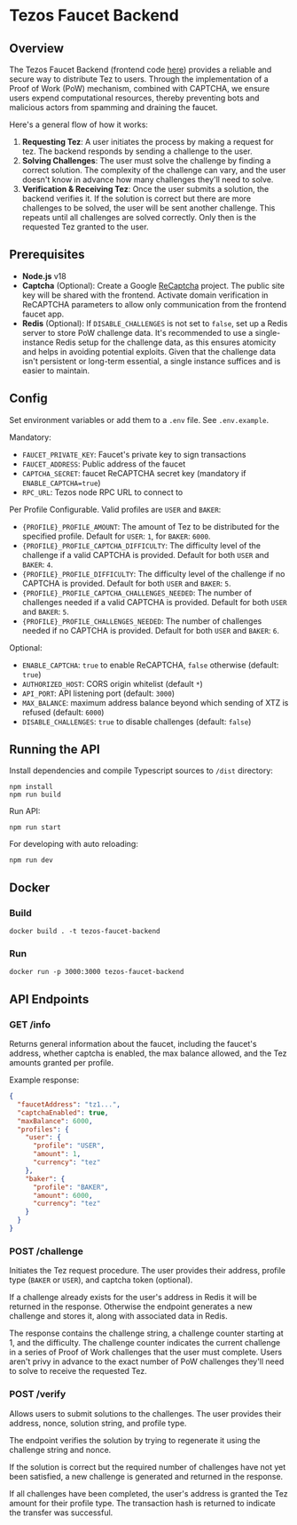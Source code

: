# Tezos Faucet Backend

## Overview

The Tezos Faucet Backend (frontend code [here](https://github.com/oxheadalpha/tezos-faucet)) provides a reliable and secure way to distribute Tez to users. Through the implementation of a Proof of Work (PoW) mechanism, combined with CAPTCHA, we ensure users expend computational resources, thereby preventing bots and malicious actors from spamming and draining the faucet.

Here's a general flow of how it works:

1. **Requesting Tez**: A user initiates the process by making a request for tez. The backend responds by sending a challenge to the user.
2. **Solving Challenges**: The user must solve the challenge by finding a correct solution. The complexity of the challenge can vary, and the user doesn't know in advance how many challenges they'll need to solve.
3. **Verification & Receiving Tez**: Once the user submits a solution, the backend verifies it. If the solution is correct but there are more challenges to be solved, the user will be sent another challenge. This repeats until all challenges are solved correctly. Only then is the requested Tez granted to the user.

## Prerequisites

- **Node.js** v18
- **Captcha** (Optional): Create a Google [ReCaptcha](https://www.google.com/recaptcha/about/) project. The public site key will be shared with the frontend. Activate domain verification in ReCAPTCHA parameters to allow only communication from the frontend faucet app.
- **Redis** (Optional): If `DISABLE_CHALLENGES` is not set to `false`, set up a Redis server to store PoW challenge data. It's recommended to use a single-instance Redis setup for the challenge data, as this ensures atomicity and helps in avoiding potential exploits. Given that the challenge data isn't persistent or long-term essential, a single instance suffices and is easier to maintain.

## Config

Set environment variables or add them to a `.env` file. See `.env.example`.

Mandatory:

- `FAUCET_PRIVATE_KEY`: Faucet's private key to sign transactions
- `FAUCET_ADDRESS`: Public address of the faucet
- `CAPTCHA_SECRET`: faucet ReCAPTCHA secret key (mandatory if `ENABLE_CAPTCHA=true`)
- `RPC_URL`: Tezos node RPC URL to connect to

Per Profile Configurable. Valid profiles are `USER` and `BAKER`:

- `{PROFILE}_PROFILE_AMOUNT`: The amount of Tez to be distributed for the specified profile. Default for `USER`: `1`, for `BAKER`: `6000`.
- `{PROFILE}_PROFILE_CAPTCHA_DIFFICULTY`: The difficulty level of the challenge if a valid CAPTCHA is provided. Default for both `USER` and `BAKER`: `4`.
- `{PROFILE}_PROFILE_DIFFICULTY`: The difficulty level of the challenge if no CAPTCHA is provided. Default for both `USER` and `BAKER`: `5`.
- `{PROFILE}_PROFILE_CAPTCHA_CHALLENGES_NEEDED`: The number of challenges needed if a valid CAPTCHA is provided. Default for both `USER` and `BAKER`: `5`.
- `{PROFILE}_PROFILE_CHALLENGES_NEEDED`: The number of challenges needed if no CAPTCHA is provided. Default for both `USER` and `BAKER`: `6`.

Optional:

- `ENABLE_CAPTCHA`: `true` to enable ReCAPTCHA, `false` otherwise (default: `true`)
- `AUTHORIZED_HOST`: CORS origin whitelist (default `*`)
- `API_PORT`: API listening port (default: `3000`)
- `MAX_BALANCE`: maximum address balance beyond which sending of XTZ is refused (default: `6000`)
- `DISABLE_CHALLENGES`: `true` to disable challenges (default: `false`)

## Running the API

Install dependencies and compile Typescript sources to `/dist` directory:

```
npm install
npm run build
```

Run API:

```
npm run start
```

For developing with auto reloading:

```
npm run dev
```

## Docker

### Build

```
docker build . -t tezos-faucet-backend
```

### Run

```
docker run -p 3000:3000 tezos-faucet-backend
```

## API Endpoints

### GET /info

Returns general information about the faucet, including the faucet's address, whether captcha is enabled, the max balance allowed, and the Tez amounts granted per profile.

Example response:

```json
{
  "faucetAddress": "tz1...",
  "captchaEnabled": true,
  "maxBalance": 6000,
  "profiles": {
    "user": {
      "profile": "USER",
      "amount": 1,
      "currency": "tez"
    },
    "baker": {
      "profile": "BAKER",
      "amount": 6000,
      "currency": "tez"
    }
  }
}
```

### POST /challenge

Initiates the Tez request procedure. The user provides their address, profile type (`BAKER` or `USER`), and captcha token (optional).

If a challenge already exists for the user's address in Redis it will be returned in the response. Otherwise the endpoint generates a new challenge and stores it, along with associated data in Redis.

The response contains the challenge string, a challenge counter starting at 1, and the difficulty. The challenge counter indicates the current challenge in a series of Proof of Work challenges that the user must complete. Users aren't privy in advance to the exact number of PoW challenges they'll need to solve to receive the requested Tez.

### POST /verify

Allows users to submit solutions to the challenges. The user provides their address, nonce, solution string, and profile type.

The endpoint verifies the solution by trying to regenerate it using the challenge string and nonce.

If the solution is correct but the required number of challenges have not yet been satisfied, a new challenge is generated and returned in the response.

If all challenges have been completed, the user's address is granted the Tez amount for their profile type. The transaction hash is returned to indicate the transfer was successful.
